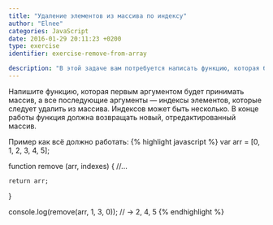 ```yaml
---
title: "Удаление элементов из массива по индексу"
author: "Elnee"
сategories: JavaScript
date: 2016-01-29 20:11:23 +0200
type: exercise
identifier: exercise-remove-from-array

description: "В этой задаче вам потребуется написать функцию, которая будет удалять из массива элементы с определёнными индексами."
---
```


Напишите функцию, которая первым аргументом будет принимать массив, а все последующие аргументы — индексы элементов, которые следует удалить из массива. Индексов может быть несколько. В конце работы функция должна возвращать новый, отредактированный массив.

Пример как всё должно работать:
{% highlight javascript %}
var arr = [0, 1, 2, 3, 4, 5];

function remove (arr, indexes) {
    //...
    
    return arr;
}

console.log(remove(arr, 1, 3, 0));
// -> 2, 4, 5
{% endhighlight %}